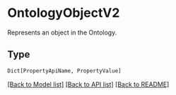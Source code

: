 # OntologyObjectV2

Represents an object in the Ontology.

## Type
```python
Dict[PropertyApiName, PropertyValue]
```


[[Back to Model list]](../../../README.md#models-v1-link) [[Back to API list]](../../../README.md#documentation-for-api-endpoints) [[Back to README]](../../../README.md)
